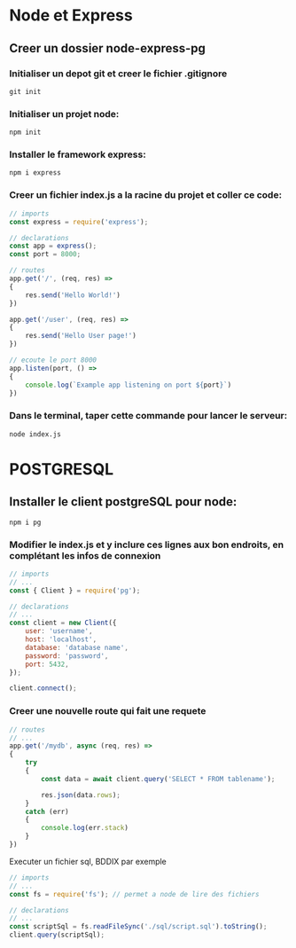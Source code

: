 # Node et Express

## Creer un dossier node-express-pg

### Initialiser un depot git et creer le fichier .gitignore

`git init`

### Initialiser un projet node:

`npm init`

### Installer le framework express:

`npm i express`

### Creer un fichier index.js a la racine du projet et coller ce code:

```js
// imports
const express = require('express');

// declarations
const app = express();
const port = 8000;

// routes
app.get('/', (req, res) =>
{
    res.send('Hello World!')
})

app.get('/user', (req, res) =>
{
    res.send('Hello User page!')
})

// ecoute le port 8000
app.listen(port, () =>
{
    console.log(`Example app listening on port ${port}`)
})
```

### Dans le terminal, taper cette commande pour lancer le serveur:

`node index.js`


# POSTGRESQL

## Installer le client postgreSQL pour node:

`npm i pg`

### Modifier le index.js et y inclure ces lignes aux bon endroits, en complétant les infos de connexion

```js
// imports
// ...
const { Client } = require('pg');

// declarations
// ...
const client = new Client({
    user: 'username',
    host: 'localhost',
    database: 'database name', 
    password: 'password',
    port: 5432,
});

client.connect();
```

### Creer une nouvelle route qui fait une requete
```js
// routes
// ...
app.get('/mydb', async (req, res) =>
{
    try
    {
        const data = await client.query('SELECT * FROM tablename');

        res.json(data.rows);
    } 
    catch (err)
    {
        console.log(err.stack)
    }
})
```

Executer un fichier sql, BDDIX par exemple
```js
// imports
// ...
const fs = require('fs'); // permet a node de lire des fichiers

// declarations
// ...
const scriptSql = fs.readFileSync('./sql/script.sql').toString();
client.query(scriptSql);
```
